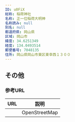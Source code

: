 ```yaml
---
ID: u0FiX
総称: 稲荷神社
名称: 正一位稲荷大明神
名称読み: null
別名: null
都道府県: 岡山県
区域: 岡山市
緯度: 34.6251349
経度: 134.0493514
郵便番号: 7048135
住所: 岡山県岡山市東区東幸西１３００
---
```


## その他

### 参考URL

| URL | 説明          |
| --- | ------------- |
|     | OpenStreetMap |
